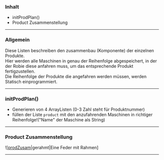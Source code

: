 ### Inhalt ###
- initProdPlan()
- Product Zusammenstellung


----------
### Allgemein ###

Diese Listen beschreiben den zusammenbau (Komponente) der einzelnen Produkte.  
Hier werden alle Maschinen in genau der Reihenfolge abgespeichert, in der der Robie diese anfahren muss, um das entsprechende Produkt fertigzustellen.  
Die Reihenfolge der Produkte die angefahren werden müssen, werden Statisch einprogrammiert.



----------

### initProdPlan() ###

- Generieren von 4 ArrayListen (0-3 Zahl steht für Produktnummer)
- füllen der Liste `product` mit den anzufahrenden Maschinen in richtiger Reihenfolge!("Name"  der Maschine als String)


----------
 
### Product Zusammenstellung ###

![[prodZusam](https://gitlab.com/solidus/hefei/uploads/f35f83aa328b709d14a0a66c589dc677/prodZusam.PNG)|gerahmt|Eine Feder mit Rahmen]


----------
